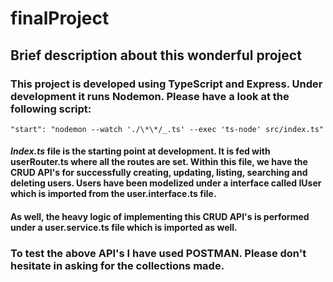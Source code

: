 # finalProject

## Brief description about this wonderful project

### This project is developed using TypeScript and Express. Under development it runs Nodemon. Please have a look at the following script:

```"start": "nodemon --watch './\*\*/_.ts' --exec 'ts-node' src/index.ts"```

#### *Index.ts* file is the starting point at development. It is fed with **userRouter.ts** where all the routes are set.  Within this file, we have the CRUD API's for successfully creating, updating, listing, searching and deleting users. Users have been modelized under a interface called **IUser** which is imported from the **user.interface.ts** file.
#### As well, the heavy logic of implementing this CRUD API's is performed under a **user.service.ts** file which is imported as well.

### To test the above API's I have used **POSTMAN**. Please don't hesitate in asking for the collections made.
